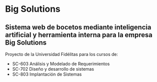 # Big Solutions

## Sistema web de bocetos mediante inteligencia artificial y herramienta interna para la empresa Big Solutions

Proyecto de la Universidad Fidélitas para los cursos de:

- SC-603 Análisis y Modelado de Requerimientos 
- SC-702 Diseño y desarrollo de sistemas
- SC-803 Implantación de Sistemas
